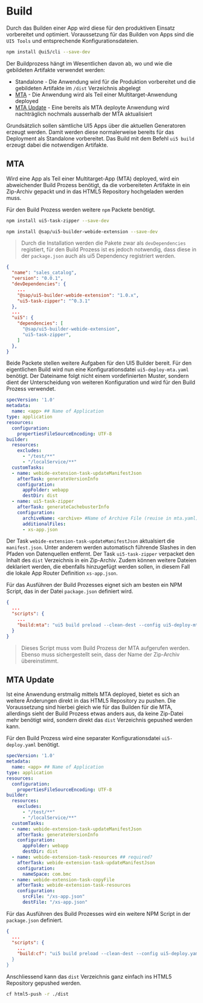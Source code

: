 # Build

Durch das Builden einer App wird diese für den produktiven Einsatz vorbereitet und optimiert. Voraussetzung für das Builden von Apps sind die `UI5 Tools` und entsprechende Konfigurationsdateien.

```bash
npm install @ui5/cli --save-dev
```

Der Buildprozess hängt im Wesentlichen davon ab, wo und wie die gebildeten Artifakte verwendet werden:

- Standalone - Die Anwendung wird für die Produktion vorbereitet und die gebildeten Artifakte im `/dist` Verzeichnis abgelegt
- [MTA](#mta) - Die Anwendung wird als Teil einer Multitarget-Anwendung deployed
- [MTA Update](#mta-update) - Eine bereits als MTA deployte Anwendung wird nachträglich nochmals ausserhalb der MTA aktualisiert

Grundsätzlich sollen sämtliche UI5 Apps über die aktuellen Generatoren erzeugt werden. Damit werden diese normalerweise bereits für das Deployment als Standalone vorbereitet. Das Build mit dem Befehl `ui5 build` erzeugt dabei die notwendigen Artifakte.

## MTA

Wird eine App als Teil einer Multitarget-App (MTA) deployed, wird ein abweichender Build Prozess benötigt, da die vorbereiteten Artifakte in ein Zip-Archiv gepackt und in das HTML5 Repository hochgeladen werden muss.

Für den Build Prozess werden weitere `npm` Packete benötigt.

```bash
npm install ui5-task-zipper --save-dev
```
```bash
npm install @sap/ui5-builder-webide-extension --save-dev
```

> Durch die Installation werden die Pakete zwar als `devDependencies` registiert, für den Build Prozess ist es jedoch notwendig, dass diese in der `package.json` auch als ui5 Dependency registriert werden.

```json
{
  "name": "sales_catalog",
  "version": "0.0.1",
  "devDependencies": {
    ...
    "@sap/ui5-builder-webide-extension": "1.0.x",
    "ui5-task-zipper": "^0.3.1"
  },
  ...
  "ui5": {
    "dependencies": [
      "@sap/ui5-builder-webide-extension",
      "ui5-task-zipper",
    ]
  },
}
```

Beide Packete stellen weitere Aufgaben für den UI5 Builder bereit. Für den eigentlichen Build wird nun eine Konfigurationsdatei `ui5-deploy-mta.yaml` benötigt. Der Dateiname folgt nicht einem vordefinierten Muster, sondern dient der Unterscheidung von weiteren Konfiguration und wird für den Build Prozess verwendet.

```yaml
specVersion: '1.0'
metadata:
  name: <app> ## Name of Application
type: application
resources:
  configuration:
    propertiesFileSourceEncoding: UTF-8
builder:
  resources:
    excludes:
      - "/test/**"
      - "/localService/**"
  customTasks:
  - name: webide-extension-task-updateManifestJson
    afterTask: generateVersionInfo
    configuration:
      appFolder: webapp
      destDir: dist
  - name: ui5-task-zipper
    afterTask: generateCachebusterInfo
    configuration:
      archiveName: <archive> #Name of Archive File (reuise in mta.yaml) without Extension!
      additionalFiles:
      - xs-app.json
```

Der Task `webide-extension-task-updateManifestJson` aktualsiert die `manifest.json`. Unter anderem werden automatisch führende Slashes in den Pfaden von Datenquellen entfernt. Der Task `ui5-task-zipper` verpacket den Inhalt des `dist` Verzeichnis in ein Zip-Archiv. Zudem können weitere Dateien deklariert werden, die ebenfalls hinzugefügt werden sollen, in diesem Fall die lokale App Router Definition `xs-app.json`.

Für das Ausführen der Build Prozesses eignet sich am besten ein NPM Script, das in der Datei `package.json` definiert wird.

```json
{
  ...
  "scripts": {
    ...
    "build:mta": "ui5 build preload --clean-dest --config ui5-deploy-mta.yaml --include-task=generateManifestBundle generateCachebusterInfo",
  }
}
```

> Dieses Script muss vom Build Prozess der MTA aufgerufen werden. Ebenso muss sichergestellt sein, dass der Name der Zip-Archiv übereinstimmt.

## MTA Update

Ist eine Anwendung erstmalig mittels MTA deployed, bietet es sich an weitere Änderungen direkt in das HTML5 Repository zu pushen. Die Voraussetzung sind hierbei gleich wie für das Builden für die MTA, allerdings sieht der Build Prozess etwas anders aus, da keine Zip-Datei mehr benötigt wird, sondern direkt das `dist` Verzeichnis gepushed werden kann.

Für den Build Prozess wird eine separater Konfigurationsdatei `ui5-deploy.yaml` benötigt.

```yaml
specVersion: '1.0'
metadata:
  name: <app> ## Name of Application
type: application
resources:
  configuration:
    propertiesFileSourceEncoding: UTF-8
builder:
  resources:
    excludes:
      - "/test/**"
      - "/localService/**"
  customTasks:
  - name: webide-extension-task-updateManifestJson
    afterTask: generateVersionInfo
    configuration:
      appFolder: webapp
      destDir: dist
  - name: webide-extension-task-resources ## required?
    afterTask: webide-extension-task-updateManifestJson
    configuration:
      nameSpace: com.bmc
  - name: webide-extension-task-copyFile
    afterTask: webide-extension-task-resources
    configuration:
      srcFile: "/xs-app.json"
      destFile: "/xs-app.json"
```

Für das Ausführen des Build Prozesses wird ein weitere NPM Script in der `package.json` definiert.

```json
{
  ...
  "scripts": {
    ...
    "build:cf": "ui5 build preload --clean-dest --config ui5-deploy.yaml     --include-task=generateManifestBundle generateCachebusterInfo"",
  }
}
```

Anschliessend kann das `dist` Verzeichnis ganz einfach ins HTML5 Repository gepushed werden.

```bash
cf html5-push -r ./dist
```